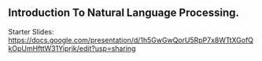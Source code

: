 ## **Introduction To Natural Language Processing.** 

Starter Slides: https://docs.google.com/presentation/d/1h5GwGwQorU5RpP7x8WTtXGofQkOpUmHfttW31Yiprjk/edit?usp=sharing